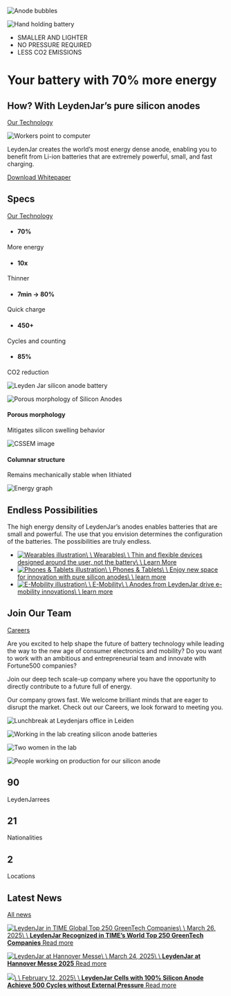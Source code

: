 ![Anode bubbles](https://leyden-jar.com/storage/themes/alterio/dist/images/bubbles.webp)

![Hand holding battery](https://leyden-jar.com/storage/themes/alterio/dist/images/battery.webp)

- SMALLER AND LIGHTER
- NO PRESSURE REQUIRED
- LESS CO2 EMISSIONS

# Your battery with 70% more energy

## How? With LeydenJar’s pure silicon anodes

[Our Technology](https://leyden-jar.com/our-technology/)

![Workers point to computer](https://leyden-jar.com/storage/uploads/2022/09/silicon-anode-battery-lab.webp)

LeydenJar creates the world’s most energy dense anode, enabling you to benefit from Li-ion batteries that are extremely powerful, small, and fast charging.

[Download Whitepaper](https://leyden-jar.com/download-leydenjar-whitepaper/)

## Specs

[Our Technology](https://leyden-jar.com/our-technology/)

- #### 70%


More energy

- #### 10x


Thinner

- #### 7min -> 80%


Quick charge

- #### 450+


Cycles and counting

- #### 85%


CO2 reduction


![Leyden Jar silicon anode battery](https://leyden-jar.com/storage/uploads/2023/07/silicon-anode-battery.webp)

![Porous morphology of Silicon Anodes](https://leyden-jar.com/)

#### Porous morphology

Mitigates silicon swelling behavior

![CSSEM image](https://leyden-jar.com/storage/uploads/2022/09/CSSEM-1.webp)

#### Columnar structure

Remains mechanically stable when lithiated

![Energy graph](https://leyden-jar.com/storage/uploads/2022/09/ED2-scaled.webp)

## Endless Possibilities

The high energy density of LeydenJar’s anodes enables batteries that are small and powerful. The use that you envision determines the configuration of the batteries. The possibilities are truly endless.

- [![Wearables illustration](https://leyden-jar.com/storage/uploads/2022/09/Frame-8.svg)\\
\\
Wearables\\
\\
Thin and flexible devices designed around the user, not the battery\\
\\
Learn More](https://leyden-jar.com/applications-for-leydenjar-pure-silicon-anodes/#wearables)
- [![Phones & Tablets illustration](https://leyden-jar.com/storage/uploads/2022/09/Phone-Frame.svg)\\
\\
Phones & Tablets\\
\\
Enjoy new space for innovation with pure silicon anodes\\
\\
learn more](https://leyden-jar.com/applications-for-leydenjar-pure-silicon-anodes/#phone-and-tablets)
- [![E-Mobility illustration](https://leyden-jar.com/storage/uploads/2022/09/Frame-9.svg)\\
\\
E-Mobility\\
\\
Anodes from LeydenJar drive e-mobility innovations\\
\\
learn more](https://leyden-jar.com/applications-for-leydenjar-pure-silicon-anodes/#e-mobility)

## Join Our Team

[Careers](https://leydenjar.recruitee.com/)

Are you excited to help shape the future of battery technology while leading the way to the new age of consumer electronics and mobility? Do you want to work with an ambitious and entrepreneurial team and innovate with Fortune500 companies?

Join our deep tech scale-up company where you have the opportunity to directly contribute to a future full of energy.

Our company grows fast. We welcome brilliant minds that are eager to disrupt the market. Check out our Careers, we look forward to meeting you.

![Lunchbreak at Leydenjars office in Leiden](https://leyden-jar.com/storage/uploads/2022/09/lunchbreak-at-leydenjars-office-in-leiden.webp)

![Working in the lab creating silicon anode batteries](https://leyden-jar.com/storage/uploads/2022/09/working-in-the-lab-creating-silicon-anode-batteries.webp)

![Two women in the lab](https://leyden-jar.com/storage/uploads/2022/09/leydenjar-two-women-in-the-lab-1.webp)

![People working on production for our silicon anode](https://leyden-jar.com/storage/uploads/2022/09/people-working-on-production-for-our-silicon-anode.webp)

## 90

LeydenJarrees

## 21

Nationalities

## 2

Locations

## Latest News

[All news](https://leyden-jar.com/latest-news)

[![LeydenJar in TIME Global Top 250 GreenTech Companies](https://leyden-jar.com/storage/uploads/2025/03/LeydenJar_Group-Photo_Wide-Cropped-higher-res_20230828-2048x1365.webp)\\
\\
March 26, 2025\\
\\
**LeydenJar Recognized in TIME’s World Top 250 GreenTech Companies** Read more](https://leyden-jar.com/leydenjar-recognized-in-times-world-top-250-greentech-companies/)

[![LeydenJar at Hannover Messe](https://leyden-jar.com/storage/uploads/2025/03/Anode-and-cells-1-2048x745.webp)\\
\\
March 24, 2025\\
\\
**LeydenJar at Hannover Messe 2025** Read more](https://leyden-jar.com/leydenjar-at-hannover-messe-2025/)

[![](https://leyden-jar.com/storage/uploads/2025/02/Cells-2048x988.webp)\\
\\
February 12, 2025\\
\\
**LeydenJar Cells with 100% Silicon Anode Achieve 500 Cycles without External Pressure** Read more](https://leyden-jar.com/leydenjar-cells-with-100-silicon-anode-achieve-500-cycles-without-external-pressure/)